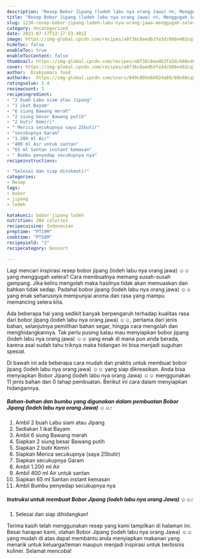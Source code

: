 ```yaml
---
description: "Resep Bobor Jipang (lodeh labu nya orang Jawa) ☺☺, Menggugah Selera"
title: "Resep Bobor Jipang (lodeh labu nya orang Jawa) ☺☺, Menggugah Selera"
slug: 1238-resep-bobor-jipang-lodeh-labu-nya-orang-jawa-menggugah-selera
category: Uncategorized
date: 2021-07-17T22:17:53.491Z
image: https://img-global.cpcdn.com/recipes/a8f36c8aedb3fa3d/680x482cq70/bobor-jipang-lodeh-labu-nya-orang-jawa-foto-resep-utama.jpg
hideToc: false
enableToc: true
enableTocContent: false
thumbnail: https://img-global.cpcdn.com/recipes/a8f36c8aedb3fa3d/680x482cq70/bobor-jipang-lodeh-labu-nya-orang-jawa-foto-resep-utama.jpg
cover: https://img-global.cpcdn.com/recipes/a8f36c8aedb3fa3d/680x482cq70/bobor-jipang-lodeh-labu-nya-orang-jawa-foto-resep-utama.jpg
author:  Dzakyumars food
authorAv:  https://img-global.cpcdn.com/users/049c895e66824a88/60x60cq50/avatar.jpg
ratingvalue: 3.4
reviewcount: 3
recipeingredient:
- "2 buah Labu siam atau Jipang"
- "1 ikat Bayam"
- "6 siung Bawang merah"
- "2 siung besar Bawang putih"
- "2 butir Kemiri"
- " Merica secukupnya saya 25butir"
- "secukupnya Garam"
- "1.200 ml Air"
- "400 ml Air untuk santan"
- "65 ml Santan instant kemasan"
- " Bumbu penyedap secukupnya nya"
recipeinstructions:

- "Selesai dan siap dinikmati!"
categories:
- Resep
tags:
- bobor
- jipang
- lodeh

katakunci: bobor jipang lodeh 
nutrition: 204 calories
recipecuisine: Indonesian
preptime: "PT19M"
cooktime: "PT58M"
recipeyield: "2"
recipecategory: Dessert

---
```



Lagi mencari inspirasi resep bobor jipang (lodeh labu nya orang jawa) ☺☺ yang menggugah selera? Cara membuatnya memang susah-susah gampang. Jika keliru mengolah maka hasilnya tidak akan memuaskan dan bahkan tidak sedap. Padahal bobor jipang (lodeh labu nya orang jawa) ☺☺ yang enak seharusnya mempunyai aroma dan rasa yang mampu memancing selera kita.


Ada beberapa hal yang sedikit banyak berpengaruh terhadap kualitas rasa dari bobor jipang (lodeh labu nya orang jawa) ☺☺, pertama dari jenis bahan, selanjutnya pemilihan bahan segar, hingga cara mengolah dan menghidangkannya. Tak perlu pusing kalau mau menyiapkan bobor jipang (lodeh labu nya orang jawa) ☺☺ yang enak di mana pun anda berada, karena asal sudah tahu triknya maka hidangan ini bisa menjadi suguhan spesial.




Di bawah ini ada beberapa cara mudah dan praktis untuk membuat bobor jipang (lodeh labu nya orang jawa) ☺☺ yang siap dikreasikan. Anda bisa menyiapkan Bobor Jipang (lodeh labu nya orang Jawa) ☺☺ menggunakan 11 jenis bahan dan 0 tahap pembuatan. Berikut ini cara dalam menyiapkan hidangannya.

<!--inarticleads1-->

##### Bahan-bahan dan bumbu yang digunakan dalam pembuatan Bobor Jipang (lodeh labu nya orang Jawa) ☺☺:

1. Ambil 2 buah Labu siam atau Jipang
1. Sediakan 1 ikat Bayam
1. Ambil 6 siung Bawang merah
1. Siapkan 2 siung besar Bawang putih
1. Siapkan 2 butir Kemiri
1. Siapkan  Merica secukupnya (saya 25butir)
1. Siapkan secukupnya Garam
1. Ambil 1.200 ml Air
1. Ambil 400 ml Air untuk santan
1. Siapkan 65 ml Santan instant kemasan
1. Ambil  Bumbu penyedap secukupnya nya




<!--inarticleads2-->

##### Instruksi untuk membuat Bobor Jipang (lodeh labu nya orang Jawa) ☺☺:


1. Selesai dan siap dihidangkan!



Terima kasih telah menggunakan resep yang kami tampilkan di halaman ini. Besar harapan kami, olahan Bobor Jipang (lodeh labu nya orang Jawa) ☺☺ yang mudah di atas dapat membantu anda menyiapkan makanan yang menarik untuk keluarga/teman maupun menjadi inspirasi untuk berbisnis kuliner. Selamat mencoba!
